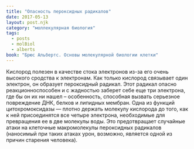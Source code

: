 ```yaml
---
title: "Опасность пероксидных радикалов"
date: 2017-05-13
layout: post.njk
category: "моллекулярная биология"
tags:
  - posts
  - molBiol
  - alberts
book: "Брюс Альбертс. Основы молекулярной биологии клетки"
---
```


Кислород полезен в качестве стока электронов из-за его очень высокого сродства к электронам. Как только кислород связывает один электрон, он образует пероксидный радикал. Этот радикал опасно реакционноспособен и с жадностью заберет себе еще три электрона, где бы он их ни нашел – особенность, способная вызвать серьезное повреждение ДНК, белков и липидных мембран. Одна из функций цитохромоксидазы — плотно держать молекулу кислорода до того, как к ней присоединятся все четыре электрона, необходимые для превращения ее в две молекулы воды. Это предотвращает случайные атаки на клеточные макромолекулы пероксидных радикалов (наносимый при таких атаках урон, возможно, является одной из причин старения человека).
